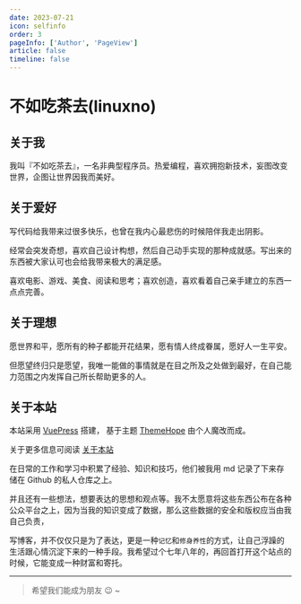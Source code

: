 ```yaml
---
date: 2023-07-21
icon: selfinfo
order: 3
pageInfo: ['Author', 'PageView']
article: false
timeline: false
---
```


# 不如吃茶去(linuxno)

## 关于我

我叫『不如吃茶去』，一名非典型程序员。热爱编程，喜欢拥抱新技术，妄图改变世界，企图让世界因我而美好。

## 关于爱好

写代码给我带来过很多快乐，也曾在我内心最悲伤的时候陪伴我走出阴影。

经常会突发奇想，喜欢自己设计构想，然后自己动手实现的那种成就感。写出来的东西被大家认可也会给我带来极大的满足感。

喜欢电影、游戏、美食、阅读和思考；喜欢创造，喜欢看着自己亲手建立的东西一点点完善。

## 关于理想

愿世界和平，愿所有的种子都能开花结果，愿有情人终成眷属，愿好人一生平安。

但愿望终归只是愿望，我唯一能做的事情就是在目之所及之处做到最好，在自己能力范围之内发挥自己所长帮助更多的人。

## 关于本站

本站采用
[VuePress](https://v2.vuepress.vuejs.org) 搭建，
基于主题 [ThemeHope](https://theme-hope.vuejs.press) 由个人魔改而成。

关于更多信息可阅读 [关于本站](./website.md)

在日常的工作和学习中积累了经验、知识和技巧，他们被我用 md 记录了下来存储在 Github 的私人仓库之上。

并且还有一些想法，想要表达的思想和观点等。我不太愿意将这些东西公布在各种公众平台之上，因为当我的知识变成了数据，那么这些数据的安全和版权应当由我自己负责，

写博客，并不仅仅只是为了表达，更是一种`记忆`和`修身养性`的方式，让自己浮躁的生活跟心情沉淀下来的一种手段。我希望过个七年八年的，再回首打开这个站点的时候，它能变成一种财富和寄托。

---

> 希望我们能成为朋友 :wink: ~